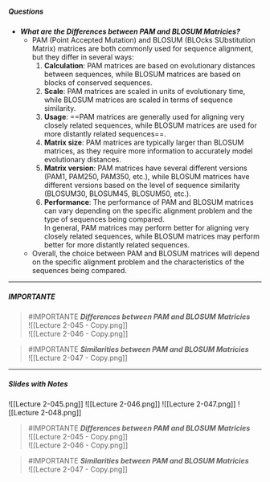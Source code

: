 ##### Questions
- ***What are the Differences between PAM and BLOSUM Matricies?***
	- PAM (Point Accepted Mutation) and BLOSUM (BLOcks SUbstitution Matrix) matrices are both commonly used for sequence alignment, but they differ in several ways:
	  1. **Calculation**: PAM matrices are based on evolutionary distances between sequences, while BLOSUM matrices are based on blocks of conserved sequences.
	  2. **Scale**: PAM matrices are scaled in units of evolutionary time, while BLOSUM matrices are scaled in terms of sequence similarity.
	  3. **Usage**: ==PAM matrices are generally used for aligning very closely related sequences, while BLOSUM matrices are used for more distantly related sequences==.
	  4. **Matrix size**: PAM matrices are typically larger than BLOSUM matrices, as they require more information to accurately model evolutionary distances.
	  5. **Matrix version**: PAM matrices have several different versions (PAM1, PAM250, PAM350, etc.), while BLOSUM matrices have different versions based on the level of sequence similarity (BLOSUM30, BLOSUM45, BLOSUM50, etc.).
	  6. **Performance**: The performance of PAM and BLOSUM matrices can vary depending on the specific alignment problem and the type of sequences being compared. <br>In general, PAM matrices may perform better for aligning very closely related sequences, while BLOSUM matrices may perform better for more distantly related sequences.
	- Overall, the choice between PAM and BLOSUM matrices will depend on the specific alignment problem and the characteristics of the sequences being compared.

---
##### IMPORTANTE

> #IMPORTANTE ***Differences between PAM and BLOSUM Matricies*** <br>![[Lecture 2-045 - Copy.png]]<br>![[Lecture 2-046 - Copy.png]]

> #IMPORTANTE ***Similarities between PAM and BLOSUM Matricies*** <br>![[Lecture 2-047 - Copy.png]]


---
##### Slides with Notes
![[Lecture 2-045.png]] ![[Lecture 2-046.png]] ![[Lecture 2-047.png]] ![[Lecture 2-048.png]]

> #IMPORTANTE ***Differences between PAM and BLOSUM Matricies*** <br>![[Lecture 2-045 - Copy.png]]<br>![[Lecture 2-046 - Copy.png]]

> #IMPORTANTE ***Similarities between PAM and BLOSUM Matricies*** <br>![[Lecture 2-047 - Copy.png]]
